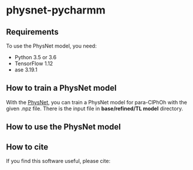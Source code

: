 # physnet-pycharmm

## Requirements
To use the PhysNet model, you need:
- Python 3.5 or 3.6
- TensorFlow 1.12
- ase 3.19.1

## How to train a PhysNet model
With the [PhysNet](https://github.com/MMunibas/PhysNet), you can train a PhysNet model for para-ClPhOh with the given .npz file. There is the input file in **base/refined/TL model** directory.

## How to use the PhysNet model


## How to cite

If you find this software useful, please cite:
